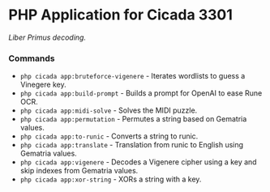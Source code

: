 # PHP Application for Cicada 3301
_Liber Primus decoding._


### Commands

* `php cicada app:bruteforce-vigenere` - Iterates wordlists to guess a Vinegere key.
* `php cicada app:build-prompt` - Builds a prompt for OpenAI to ease Rune OCR.
* `php cicada app:midi-solve` - Solves the MIDI puzzle.
* `php cicada app:permutation` - Permutes a string based on Gematria values.
* `php cicada app:to-runic` - Converts a string to runic.
* `php cicada app:translate` - Translation from runic to English using Gematria values.
* `php cicada app:vigenere` - Decodes a Vigenere cipher using a key and skip indexes from Gematria values.
* `php cicada app:xor-string` - XORs a string with a key.
